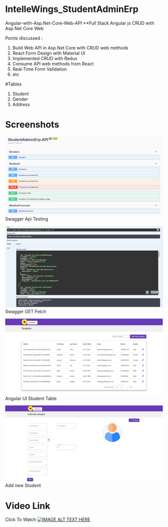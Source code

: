 # IntelleWings_StudentAdminErp

Angular-with-Asp.Net-Core-Web-API
**Full Stack Angular js CRUD with Asp.Net Core Web

Points discussed :
 
  1. Build Web API in Asp.Net Core with CRUD web methods
  2. React Form Design with Material UI
  3. Implemented CRUD with Redux
  4. Consume API web methods from React
  5. Real-Time Form Validation
  6. etc
  
  #Tables 
  1. Student
  2. Gender
  3. Address


# Screenshots
![Screenshot](1.png)
Swagger Api Testing

![Screenshot](2.png)
Swagger GET Fetch

![Screenshot](3.png)
Angular UI Student Table

![Screenshot](4.png)
Add new Student

# Video Link

Click To Watch
[![IMAGE ALT TEXT HERE](https://img.youtube.com/vi/ndUI6IDt5M4/0.jpg)](https://www.youtube.com/watch?v=ndUI6IDt5M4)






